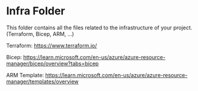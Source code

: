 # Infra Folder

This folder contains all the files related to the infrastructure of your project. (Terraform, Bicep, ARM, ...)

Terraform: https://www.terraform.io/

Bicep: https://learn.microsoft.com/en-us/azure/azure-resource-manager/bicep/overview?tabs=bicep

ARM Template: https://learn.microsoft.com/en-us/azure/azure-resource-manager/templates/overview